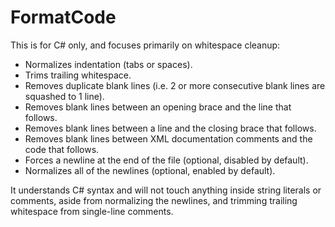 # FormatCode
This is for C# only, and focuses primarily on whitespace cleanup:
* Normalizes indentation (tabs or spaces).
* Trims trailing whitespace.
* Removes duplicate blank lines (i.e. 2 or more consecutive blank lines are squashed to 1 line).
* Removes blank lines between an opening brace and the line that follows.
* Removes blank lines between a line and the closing brace that follows.
* Removes blank lines between XML documentation comments and the code that follows.
* Forces a newline at the end of the file (optional, disabled by default).
* Normalizes all of the newlines (optional, enabled by default).

It understands C# syntax and will not touch anything inside string literals or comments, aside from normalizing the newlines, and trimming trailing whitespace from single-line comments.
